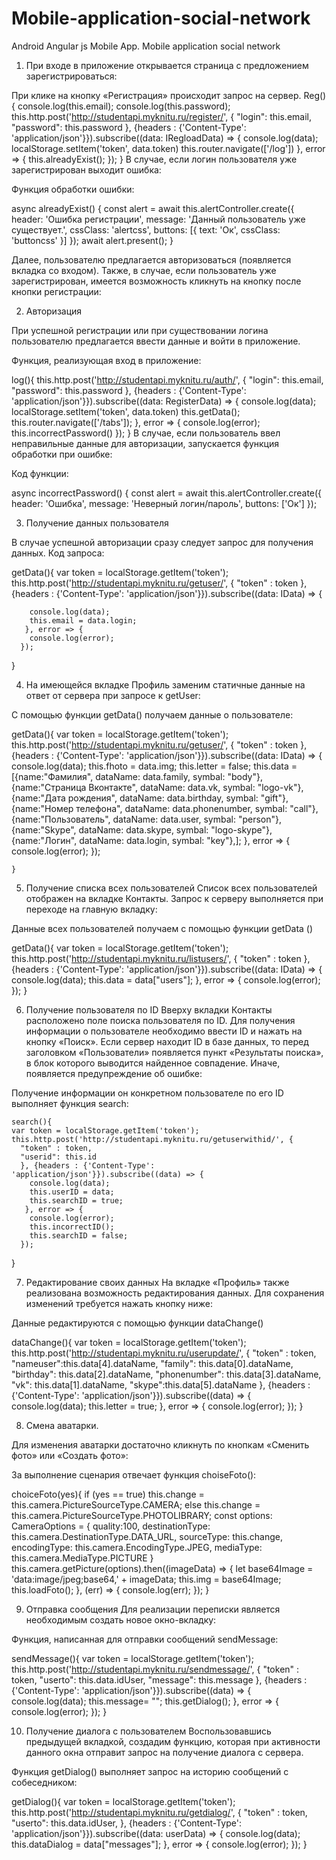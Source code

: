 # Mobile-application-social-network
Android Angular js Mobile App. Mobile application social network


1. При входе в приложение открывается страница с предложением зарегистрироваться:
 
При клике на кнопку «Регистрация» происходит запрос на сервер.
Reg(){
  console.log(this.email);
    console.log(this.password);
      this.http.post('http://studentapi.myknitu.ru/register/', {
      "login": this.email,
      "password": this.password
      }, {headers : {'Content-Type': 'application/json'}}).subscribe((data: IRegloadData) => {
        console.log(data);
        localStorage.setItem('token', data.token)
        this.router.navigate(['/log'])
       }, error => {
        this.alreadyExist();
      });
}
В случае, если логин пользователя уже зарегистрирован выходит ошибка:
 
Функция обработки ошибки:

async alreadyExist() {
  const alert = await this.alertController.create({
    header: 'Ошибка регистрации',
    message: 'Данный пользователь уже существует.',
    cssClass: 'alertcss',
    buttons: [{
      text: 'Ок',
      cssClass: 'buttoncss'
    }]
});
  await alert.present();
}	
 

Далее, пользователю предлагается авторизоваться (появляется вкладка со входом). Также, в случае, если пользователь уже зарегистрирован, имеется возможность кликнуть на кнопку после кнопки регистрации:


2. Авторизация

При успешной регистрации или при существовании логина пользователю предлагается ввести данные и войти в приложение.
 
Функция, реализующая вход в приложение:

  log(){
    this.http.post('http://studentapi.myknitu.ru/auth/', {
      "login": this.email,
      "password": this.password
      }, {headers : {'Content-Type': 'application/json'}}).subscribe((data: RegisterData) => {
        console.log(data);
        localStorage.setItem('token', data.token)
        this.getData();
        this.router.navigate(['/tabs']);
       }, error => {
        console.log(error);
        this.incorrectPassword()
      });
  }
В случае, если пользователь ввел неправильные данные для авторизации, запускается функция обработки при ошибке:

 
Код функции:

  async incorrectPassword() {
    const alert = await this.alertController.create({
      header: 'Ошибка',
      message: 'Неверный логин/пароль',
      buttons: ['Ок']
    });

 

3. Получение данных пользователя

В случае успешной авторизации сразу следует запрос для получения данных. Код запроса:

  getData(){
    var token = localStorage.getItem('token');
    this.http.post('http://studentapi.myknitu.ru/getuser/', {
        "token" : token
      }, {headers : {'Content-Type': 'application/json'}}).subscribe((data: IData) => {

        console.log(data);
        this.email = data.login;
       }, error => {
        console.log(error);
      });
  }

4. На имеющейся вкладке Профиль заменим статичные данные на ответ от сервера при запросе к getUser:


С помощью функции getData() получаем данные о пользователе:
  
getData(){
      var token = localStorage.getItem('token');
      this.http.post('http://studentapi.myknitu.ru/getuser/', {
          "token" : token
        }, {headers : {'Content-Type': 'application/json'}}).subscribe((data: IData) => {
          console.log(data);
          this.fhoto = data.img;
          this.letter = false;
          this.data = [{name:"Фамилия", dataName: data.family, symbal: "body"},
          {name:"Страница Вконтакте", dataName: data.vk, symbal: "logo-vk"},
          {name:"Дата рождения", dataName: data.birthday, symbal: "gift"},
          {name:"Номер телефона", dataName: data.phonenumber, symbal: "call"},
          {name:"Пользователь", dataName: data.user, symbal: "person"},
          {name:"Skype", dataName: data.skype, symbal: "logo-skype"},
          {name:"Логин", dataName: data.login, symbal: "key"},];
         }, error => {
          console.log(error);
        });

    }

5. Получение списка всех пользователей
Список всех пользователей отображен на вкладке Контакты. Запрос к серверу выполняется при переходе на главную вкладку:

Данные всех пользователей получаем с помощью функции getData ()
    
  getData(){
      var token = localStorage.getItem('token');
      this.http.post('http://studentapi.myknitu.ru/listusers/', {
          "token" : token
        }, {headers : {'Content-Type': 'application/json'}}).subscribe((data: IData) => {
          console.log(data);
          this.data = data["users"];
         }, error => {
          console.log(error);
        });
    }

6. Получение пользователя по ID
	Вверху вкладки Контакты расположено поле поиска пользователя по ID. Для получения информации о пользователе необходимо ввести ID и нажать на кнопку «Поиск». Если сервер находит ID в базе данных, то перед заголовком «Пользователи» появляется пункт «Результаты поиска», в блок которого выводится найденное совпадение. Иначе, появляется предупреждение об ошибке:
  
Получение информации он конкретном пользователе по его ID выполняет функция search:

    search(){
    var token = localStorage.getItem('token');
    this.http.post('http://studentapi.myknitu.ru/getuserwithid/', {
      "token" : token,
      "userid": this.id
      }, {headers : {'Content-Type': 'application/json'}}).subscribe((data) => {
        console.log(data);
        this.userID = data;
        this.searchID = true;
       }, error => {
        console.log(error);
        this.incorrectID();
        this.searchID = false;
      });
  }

7. Редактирование своих данных
На вкладке «Профиль» также реализована возможность редактирования данных. Для сохранения изменений требуется нажать кнопку ниже: 
 
Данные редактируются с помощью функции dataChange()
 
dataChange(){
  var token = localStorage.getItem('token');
  this.http.post('http://studentapi.myknitu.ru/userupdate/', {
      "token" : token,
      "nameuser":this.data[4].dataName,
      "family": this.data[0].dataName,
      "birthday": this.data[2].dataName,
      "phonenumber": this.data[3].dataName,
      "vk": this.data[1].dataName,
      "skype":this.data[5].dataName
    }, {headers : {'Content-Type': 'application/json'}}).subscribe((data) => {
      console.log(data);
      this.letter = true;
     }, error => {
      console.log(error);
    });
  }

8. Смена аватарки.

Для изменения аватарки достаточно кликнуть по кнопкам «Сменить фото» или «Создать фото»:

За выполнение сценария отвечает функция choiseFoto():
 
choiceFoto(yes){
   if (yes == true) this.change = this.camera.PictureSourceType.CAMERA;
   else this.change = this.camera.PictureSourceType.PHOTOLIBRARY;
   const options: CameraOptions = {
     quality:100,
     destinationType: this.camera.DestinationType.DATA_URL,
     sourceType: this.change,
     encodingType: this.camera.EncodingType.JPEG,
     mediaType: this.camera.MediaType.PICTURE
   }
   this.camera.getPicture(options).then((imageData) => {
     let base64Image = 'data:image/jpeg;base64,' + imageData;
     this.img = base64Image;
     this.loadFoto();
     }, (err) => {
       console.log(err);
     });
 }

9. Отправка сообщения
Для реализации переписки является необходимым создать новое окно-вкладку: 
 
Функция, написанная для отправки сообщений sendMessage:
 
sendMessage(){
  var token = localStorage.getItem('token');
this.http.post('http://studentapi.myknitu.ru/sendmessage/', {
    "token" : token,
    "userto": this.data.idUser,
    "message": this.message
  }, {headers : {'Content-Type': 'application/json'}}).subscribe((data) => {
    console.log(data);
    this.message= "";
    this.getDialog();
   }, error => {
    console.log(error);
  });
}

10. Получение диалога с пользователем
Воспользовавшись предыдущей вкладкой, создадим функцию, которая при активности данного окна отправит запрос на получение диалога с сервера.
 
Функция getDialog() выполняет запрос на историю сообщений с собеседником:

getDialog(){
    var token = localStorage.getItem('token');
  this.http.post('http://studentapi.myknitu.ru/getdialog/', {
      "token" : token,
      "userto": this.data.idUser,
    }, {headers : {'Content-Type': 'application/json'}}).subscribe((data: userData) => {
      console.log(data);
      this.dataDialog = data["messages"];
     }, error => {
      console.log(error);
    });
  }

